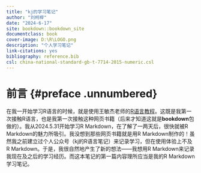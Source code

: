 ```yaml
---
title: "kj的学习笔记"
author: "刘柯榉"
date: "2024-6-17"
site: bookdown::bookdown_site
documentclass: book
cover-image: ‪D:\R\LOGO.png
description: "个人学习笔记"
link-citations: yes
bibliography: reference.bib
csl: china-national-standard-gb-t-7714-2015-numeric.csl
---
```


# 前言 {#preface .unnumbered}

在我一开始学习R语言的时候，就是使用王敏杰老师的[R语言教程](https://bookdown.org/wangminjie/R4DS/)。这既是我第一次接触R语言，也是我第一次接触这种网页书籍（后来才知道这就是**bookdown**包做的）。我从2024.5.31开始学习R Markdown，在了解了一两天后，很快就被R Markdown的魅力所吸引。我没想到那些网页书籍就是用R Markdown制作的！虽然我之前建立过个人公众号（kj的R语言笔记）来记录学习，但在使用体验上不及R Markdown。于是，我很自然地产生了新的想法——我想用R Markdown来记录我现在及之后的学习经历。而这本笔记的第一篇内容理所应当是我的R Markdown学习笔记。
